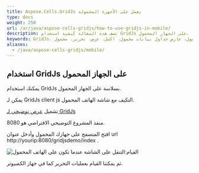 ```yaml
---
title: Aspose.Cells.GridJs يعمل على الأجهزة المحمولة
type: docs
weight: 250
url: /ar/java/aspose-cells-gridjs/how-to-use-gridjs-in-mobile/
description: تصف هذه المقالة كيفية استخدام GridJs على الجهاز المحمول.
keywords: GridJs، محرر جداول بيانات محمول، عارض جداول بيانات محمول، اكسل، عرض، تحرير، محمول
aliases:
  - /java/aspose-cells-gridjs/mobile/
---
```


## استخدام GridJs على الجهاز المحمول

يمكنك استخدام GridJs بسلاسة على الجهاز المحمول. 

يمكن لـ GridJs client js التكيف مع شاشة الهاتف المحمول.

تشغيل [عرض توضيحي لـ GridJs ](https://github.com/aspose-cells/Aspose.Cells-for-java/tree/master/Examples_GridJs "عرض توضيحي لـ GridJs ")

منفذ المشروع التوضيحي الافتراضي هو 8080. 

افتح المتصفح على جهازك المحمول وأدخل عنوان url http://yourip:8080/gridjsdemo/index . 

![القيام:التنقل على الشاشة عندما تكون على الهاتف المحمول](gridjs_edit_on_mobile.png)

ثم يمكننا القيام بعمليات التحرير كما في جهاز الكمبيوتر.
